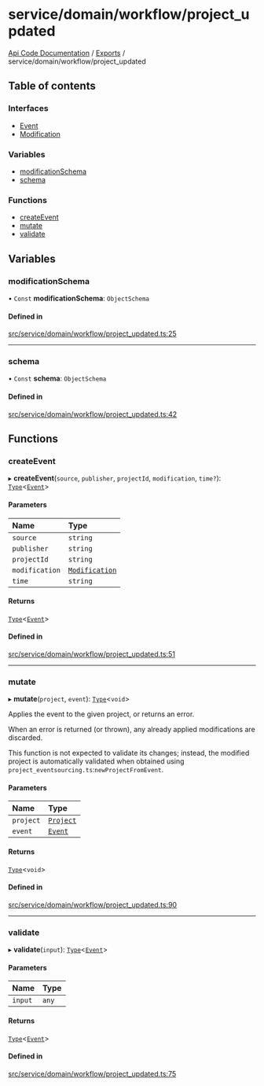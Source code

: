 # service/domain/workflow/project\_updated
 
[Api Code Documentation](../README.md) / [Exports](../modules.md) / service/domain/workflow/project\_updated

## Table of contents

### Interfaces

- [Event](../interfaces/service_domain_workflow_project_updated.Event.md)
- [Modification](../interfaces/service_domain_workflow_project_updated.Modification.md)

### Variables

- [modificationSchema](service_domain_workflow_project_updated.md#modificationschema)
- [schema](service_domain_workflow_project_updated.md#schema)

### Functions

- [createEvent](service_domain_workflow_project_updated.md#createevent)
- [mutate](service_domain_workflow_project_updated.md#mutate)
- [validate](service_domain_workflow_project_updated.md#validate)

## Variables

### modificationSchema

• `Const` **modificationSchema**: `ObjectSchema`

#### Defined in

[src/service/domain/workflow/project_updated.ts:25](https://github.com/openkfw/TruBudget/blob/f6ee764/api/src/service/domain/workflow/project_updated.ts#L25)

___

### schema

• `Const` **schema**: `ObjectSchema`

#### Defined in

[src/service/domain/workflow/project_updated.ts:42](https://github.com/openkfw/TruBudget/blob/f6ee764/api/src/service/domain/workflow/project_updated.ts#L42)

## Functions

### createEvent

▸ **createEvent**(`source`, `publisher`, `projectId`, `modification`, `time?`): [`Type`](result.md#type)<[`Event`](../interfaces/service_domain_workflow_project_updated.Event.md)\>

#### Parameters

| Name | Type |
| :------ | :------ |
| `source` | `string` |
| `publisher` | `string` |
| `projectId` | `string` |
| `modification` | [`Modification`](../interfaces/service_domain_workflow_project_updated.Modification.md) |
| `time` | `string` |

#### Returns

[`Type`](result.md#type)<[`Event`](../interfaces/service_domain_workflow_project_updated.Event.md)\>

#### Defined in

[src/service/domain/workflow/project_updated.ts:51](https://github.com/openkfw/TruBudget/blob/f6ee764/api/src/service/domain/workflow/project_updated.ts#L51)

___

### mutate

▸ **mutate**(`project`, `event`): [`Type`](result.md#type)<`void`\>

Applies the event to the given project, or returns an error.

When an error is returned (or thrown), any already applied modifications are
discarded.

This function is not expected to validate its changes; instead, the modified project
is automatically validated when obtained using
`project_eventsourcing.ts`:`newProjectFromEvent`.

#### Parameters

| Name | Type |
| :------ | :------ |
| `project` | [`Project`](../interfaces/service_domain_workflow_project.Project.md) |
| `event` | [`Event`](../interfaces/service_domain_workflow_project_updated.Event.md) |

#### Returns

[`Type`](result.md#type)<`void`\>

#### Defined in

[src/service/domain/workflow/project_updated.ts:90](https://github.com/openkfw/TruBudget/blob/f6ee764/api/src/service/domain/workflow/project_updated.ts#L90)

___

### validate

▸ **validate**(`input`): [`Type`](result.md#type)<[`Event`](../interfaces/service_domain_workflow_project_updated.Event.md)\>

#### Parameters

| Name | Type |
| :------ | :------ |
| `input` | `any` |

#### Returns

[`Type`](result.md#type)<[`Event`](../interfaces/service_domain_workflow_project_updated.Event.md)\>

#### Defined in

[src/service/domain/workflow/project_updated.ts:75](https://github.com/openkfw/TruBudget/blob/f6ee764/api/src/service/domain/workflow/project_updated.ts#L75)
